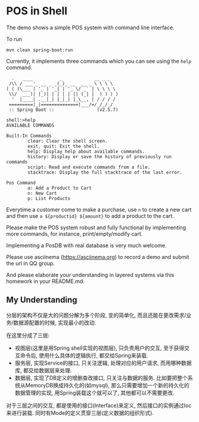 # POS in Shell

The demo shows a simple POS system with command line interface. 

To run

```shell
mvn clean spring-boot:run
```

Currently, it implements three commands which you can see using the `help` command.

```shell
  .   ____          _            __ _ _
 /\\ / ___'_ __ _ _(_)_ __  __ _ \ \ \ \
( ( )\___ | '_ | '_| | '_ \/ _` | \ \ \ \
 \\/  ___)| |_)| | | | | || (_| |  ) ) ) )
  '  |____| .__|_| |_|_| |_\__, | / / / /
 =========|_|==============|___/=/_/_/_/
 :: Spring Boot ::                (v2.5.7)
 
shell:>help
AVAILABLE COMMANDS

Built-In Commands
        clear: Clear the shell screen.
        exit, quit: Exit the shell.
        help: Display help about available commands.
        history: Display or save the history of previously run commands
        script: Read and execute commands from a file.
        stacktrace: Display the full stacktrace of the last error.

Pos Command
        a: Add a Product to Cart
        n: New Cart
        p: List Products
```

Everytime a customer come to make a purchase, use `n` to create a new cart and then use `a ${productid} ${amount}` to add a product to the cart.

Please make the POS system robust and fully functional by implementing more commands, for instance, print/empty/modify cart.

Implementing a PosDB with real database is very much welcome. 

Please use asciinema (https://asciinema.org) to record a demo and submit the url in QQ group. 

And please elaborate your understanding in layered systems via this homework in your README.md.

## My Understanding

分层的架构不仅是大的问题分解为多个阶段, 变的简单化, 而且还能在更改需求/业务/数据源配置的时候, 实现最小的改动.

在这里分成了三层:
* 视图层(这里是用Spring shell实现的视图层), 只负责用户的交互, 至于获得交互命令后, 使用什么具体的逻辑执行, 都交给Spring来装载.
* 服务层, 实现Service的接口, 只关注逻辑, 处理对应的用户请求, 而用哪种数据库, 都交给数据层来处理.
* 数据层, 实现了DB定义的增删查改接口, 只关注与数据的服务. 比如要把整个系统从MemoryDB换成持久化的(如mysql), 那么只需要增加一个新的持久化的数据管理的实现, 用Spring装载这个就可以了, 其他都可以不需要更改.

对于三层之间的交互, 都是使用的接口(Interface)来定义, 然后接口的实例通过Ioc来进行装载. 同时有Mode的定义贯穿三层(定义数据的组织形式).
